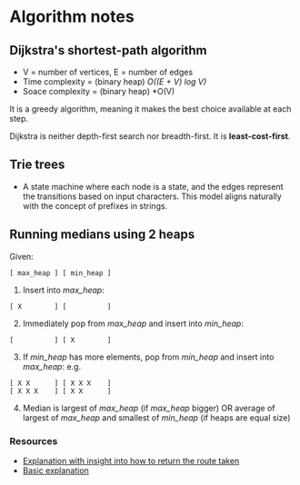# Algorithm notes

## Dijkstra's shortest-path algorithm

* V = number of vertices, E = number of edges
* Time complexity = (binary heap) *O((E + V) log V)*
* Soace complexity = (binary heap) *O(V)

It is a greedy algorithm, meaning it makes the best choice available at each step.

Dijkstra is neither depth-first search nor breadth-first. It is **least-cost-first**.

## Trie trees

* A state machine where each node is a state, and the edges represent the transitions based on input characters. This model aligns naturally with the concept of prefixes in strings.

## Running medians using 2 heaps

Given:
```
[ max_heap ] [ min_heap ]
```

1. Insert into *max_heap*:
```
[ X        ] [          ]
```

2. Immediately pop from *max_heap* and insert into *min_heap*:
```
[          ] [ X        ]
```

3. If *min_heap* has more elements, pop from *min_heap* and insert into *max_heap*:
e.g.
```
[ X X      ] [ X X X    ]
[ X X X    ] [ X X      ]
```

4. Median is largest of *max_heap* (if *max_heap* bigger)
OR average of largest of *max_heap* and smallest of *min_heap* (if heaps are equal size)


### Resources

* [Explanation with insight into how to return the route taken](https://www.youtube.com/watch?v=EFg3u_E6eHU)
* [Basic explanation](https://www.youtube.com/watch?v=gdmfOwyQlcI)
